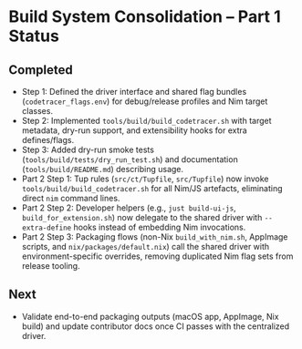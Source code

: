 # Build System Consolidation – Part 1 Status

## Completed
- Step 1: Defined the driver interface and shared flag bundles (`codetracer_flags.env`) for debug/release profiles and Nim target classes.
- Step 2: Implemented `tools/build/build_codetracer.sh` with target metadata, dry-run support, and extensibility hooks for extra defines/flags.
- Step 3: Added dry-run smoke tests (`tools/build/tests/dry_run_test.sh`) and documentation (`tools/build/README.md`) describing usage.
- Part 2 Step 1: Tup rules (`src/ct/Tupfile`, `src/Tupfile`) now invoke `tools/build/build_codetracer.sh` for all Nim/JS artefacts, eliminating direct `nim` command lines.
- Part 2 Step 2: Developer helpers (e.g., `just build-ui-js`, `build_for_extension.sh`) now delegate to the shared driver with `--extra-define` hooks instead of embedding Nim invocations.
- Part 2 Step 3: Packaging flows (non-Nix `build_with_nim.sh`, AppImage scripts, and `nix/packages/default.nix`) call the shared driver with environment-specific overrides, removing duplicated Nim flag sets from release tooling.

## Next
- Validate end-to-end packaging outputs (macOS app, AppImage, Nix build) and update contributor docs once CI passes with the centralized driver.
